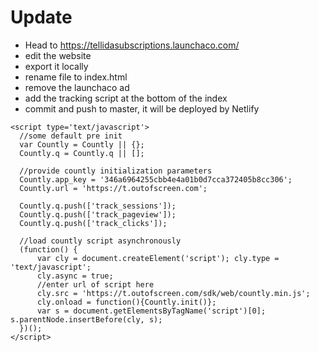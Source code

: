 # Update

- Head to https://tellidasubscriptions.launchaco.com/
- edit the website
- export it locally
- rename file to index.html
- remove the launchaco ad
- add the tracking script at the bottom of the index
- commit and push to master, it will be deployed by Netlify

```
<script type='text/javascript'>
  //some default pre init
  var Countly = Countly || {};
  Countly.q = Countly.q || [];

  //provide countly initialization parameters
  Countly.app_key = '346a6964255cbb4e4a01b0d7cca372405b8cc306';
  Countly.url = 'https://t.outofscreen.com';

  Countly.q.push(['track_sessions']);
  Countly.q.push(['track_pageview']);
  Countly.q.push(['track_clicks']);

  //load countly script asynchronously
  (function() {
      var cly = document.createElement('script'); cly.type = 'text/javascript';
      cly.async = true;
      //enter url of script here
      cly.src = 'https://t.outofscreen.com/sdk/web/countly.min.js';
      cly.onload = function(){Countly.init()};
      var s = document.getElementsByTagName('script')[0]; s.parentNode.insertBefore(cly, s);
  })();
</script>
```

